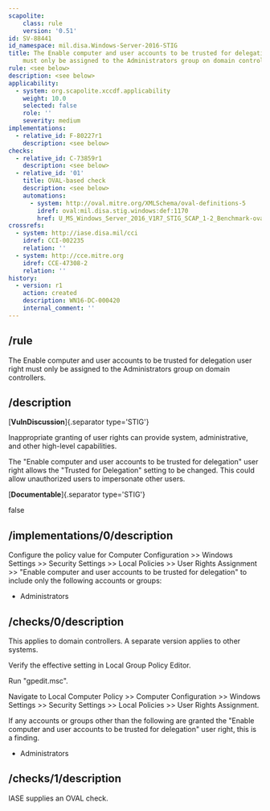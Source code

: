 ```yaml
---
scapolite:
    class: rule
    version: '0.51'
id: SV-88441
id_namespace: mil.disa.Windows-Server-2016-STIG
title: The Enable computer and user accounts to be trusted for delegation user right
    must only be assigned to the Administrators group on domain controllers.
rule: <see below>
description: <see below>
applicability:
  - system: org.scapolite.xccdf.applicability
    weight: 10.0
    selected: false
    role: ''
    severity: medium
implementations:
  - relative_id: F-80227r1
    description: <see below>
checks:
  - relative_id: C-73859r1
    description: <see below>
  - relative_id: '01'
    title: OVAL-based check
    description: <see below>
    automations:
      - system: http://oval.mitre.org/XMLSchema/oval-definitions-5
        idref: oval:mil.disa.stig.windows:def:1170
        href: U_MS_Windows_Server_2016_V1R7_STIG_SCAP_1-2_Benchmark-oval.xml
crossrefs:
  - system: http://iase.disa.mil/cci
    idref: CCI-002235
    relation: ''
  - system: http://cce.mitre.org
    idref: CCE-47308-2
    relation: ''
history:
  - version: r1
    action: created
    description: WN16-DC-000420
    internal_comment: ''
---
```



## /rule

The Enable computer and user accounts to be trusted for delegation user right must only be assigned to the Administrators group on domain controllers.

## /description

[**VulnDiscussion**]{.separator type='STIG'}

Inappropriate granting of user rights can provide system, administrative, and other high-level capabilities.

The "Enable computer and user accounts to be trusted for delegation" user right allows the "Trusted for Delegation" setting to be changed. This could allow unauthorized users to impersonate other users.

[**Documentable**]{.separator type='STIG'}

false

## /implementations/0/description

Configure the policy value for Computer Configuration >> Windows Settings >> Security Settings >> Local Policies >> User Rights Assignment >> "Enable computer and user accounts to be trusted for delegation" to include only the following accounts or groups:

- Administrators

## /checks/0/description

This applies to domain controllers. A separate version applies to other systems.

Verify the effective setting in Local Group Policy Editor.

Run "gpedit.msc".

Navigate to Local Computer Policy >> Computer Configuration >> Windows Settings >> Security Settings >> Local Policies >> User Rights Assignment.

If any accounts or groups other than the following are granted the "Enable computer and user accounts to be trusted for delegation" user right, this is a finding.

- Administrators

## /checks/1/description

IASE supplies an OVAL check.
